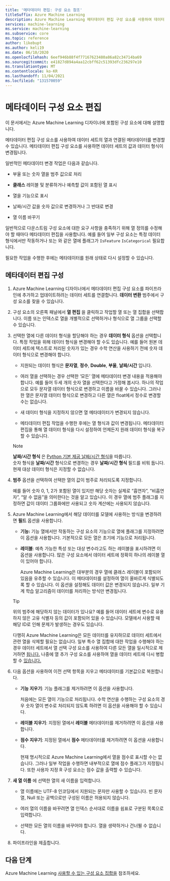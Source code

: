 ```yaml
---
title: '메타데이터 편집: 구성 요소 참조'
titleSuffix: Azure Machine Learning
description: Azure Machine Learning 메타데이터 편집 구성 요소를 사용하여 데이터 세트의 열과 연결된 메타데이터를 변경하는 방법을 알아봅니다.
services: machine-learning
ms.service: machine-learning
ms.subservice: core
ms.topic: reference
author: likebupt
ms.author: keli19
ms.date: 06/10/2020
ms.openlocfilehash: 6eef946b88f4f77167623480a86a82c34714ba69
ms.sourcegitcommit: e41827d894a4aa12cbff62c51393dfc236297e10
ms.translationtype: MT
ms.contentlocale: ko-KR
ms.lasthandoff: 11/04/2021
ms.locfileid: "131570059"
---
```

# <a name="edit-metadata-component"></a>메타데이터 구성 요소 편집

이 문서에서는 Azure Machine Learning 디자이너에 포함된 구성 요소에 대해 설명합니다.

메타데이터 편집 구성 요소를 사용하여 데이터 세트의 열과 연결된 메타데이터를 변경할 수 있습니다. 메타데이터 편집 구성 요소를 사용하면 데이터 세트의 값과 데이터 형식이 변경됩니다.

일반적인 메타데이터 변경 작업은 다음과 같습니다.
  
+ 부울 또는 숫자 열을 범주 값으로 처리
  
+ **클래스** 레이블 및 분류하거나 예측할 값이 포함된 열 표시
  
+ 열을 기능으로 표시
  
+ 날짜/시간 값을 숫자 값으로 변경하거나 그 반대로 변경
  
+ 열 이름 바꾸기
  
 일반적으로 다운스트림 구성 요소에 대한 요구 사항을 충족하기 위해 열 정의를 수정해야 할 때마다 메타데이터 편집을 사용합니다. 예를 들어 일부 구성 요소는 특정 데이터 형식에서만 작동하거나 또는 와 같은 열에 플래그가 `IsFeature` `IsCategorical` 필요합니다.  
  
 필요한 작업을 수행한 후에는 메타데이터를 원래 상태로 다시 설정할 수 있습니다.
  
## <a name="configure-edit-metadata"></a>메타데이터 편집 구성
  
1. Azure Machine Learning 디자이너에서 메타데이터 편집 구성 요소를 파이프라인에 추가하고 업데이트하려는 데이터 세트를 연결합니다. **데이터 변환** 범주에서 구성 요소를 찾을 수 있습니다.
  
1. 구성 요소의 오른쪽 패널에서 **열 편집** 을 클릭하고 작업할 열 또는 열 집합을 선택합니다. 이름 또는 인덱스로 열을 개별적으로 선택하거나 형식으로 열 그룹을 선택할 수 있습니다.  
  
1. 선택한 열에 다른 데이터 형식을 할당해야 하는 경우 **데이터 형식** 옵션을 선택합니다. 특정 작업을 위해 데이터 형식을 변경해야 할 수도 있습니다. 예를 들어 원본 데이터 세트에 텍스트로 처리된 숫자가 있는 경우 수학 연산을 사용하기 전에 숫자 데이터 형식으로 변경해야 합니다.

    + 지원되는 데이터 형식은 **문자열**, **정수**, **Double**, **부울**, **날짜/시간** 입니다.

    + 여러 열을 선택하는 경우 선택한 ‘모든’ 열에 메타데이터 변경 내용을 적용해야 합니다. 예를 들어 두세 개의 숫자 열을 선택한다고 가정해 봅시다. 하나의 작업으로 모두 문자열 데이터 형식으로 변경하고 이름을 바꿀 수 있습니다. 그러나 한 열은 문자열 데이터 형식으로 변경하고 다른 열은 float에서 정수로 변경할 수는 없습니다.
  
    + 새 데이터 형식을 지정하지 않으면 열 메타데이터가 변경되지 않습니다.

    + 메타데이터 편집 작업을 수행한 후에는 열 형식과 값이 변경됩니다. 메타데이터 편집을 통해 열 데이터 형식을 다시 설정하여 언제든지 원래 데이터 형식을 복구할 수 있습니다.  

    > [!NOTE]
    > **날짜/시간 형식** 은 [Python 기본 제공 날짜/시간 형식](https://docs.python.org/3/library/datetime.html#strftime-and-strptime-behavior)을 따릅니다.  
    > 숫자 형식을 **날짜/시간** 형식으로 변경하는 경우 **날짜/시간 형식** 필드를 비워 둡니다. 현재 대상 데이터 형식은 지정할 수 없습니다.

1. **범주** 옵션을 선택하여 선택한 열의 값이 범주로 처리되도록 지정합니다.

    예를 들어 숫자 0, 1, 2가 포함된 열이 있지만 해당 숫자는 실제로 “흡연자”, “비흡연자”, “알 수 없음”을 의미한다는 것을 알고 있습니다. 이 경우 열에 범주 플래그를 지정하면 값이 데이터 그룹화에만 사용되고 숫자 계산에는 사용되지 않습니다.
  
1. Azure Machine Learning에서 해당 데이터를 모델에 사용하는 방식을 변경하려면 **필드** 옵션을 사용합니다.

    + **기능:** 기능 열에서만 작동하는 구성 요소의 기능으로 열에 플래그를 지정하려면 이 옵션을 사용합니다. 기본적으로 모든 열은 초기에 기능으로 처리됩니다.  
  
    + **레이블**: 예측 가능한 특성 또는 대상 변수라고도 하는 레이블을 표시하려면 이 옵션을 사용합니다. 많은 구성 요소에서 데이터 세트에 정확히 하나의 레이블 열이 있어야 합니다.

        Azure Machine Learning은 대부분의 경우 열에 클래스 레이블이 포함되어 있음을 유추할 수 있습니다. 이 메타데이터를 설정하여 열이 올바르게 식별되도록 할 수 있습니다. 이 옵션을 설정해도 데이터 값은 변경되지 않습니다. 일부 기계 학습 알고리즘이 데이터를 처리하는 방식만 변경됩니다.
  
    > [!TIP]
    > 위의 범주에 해당하지 않는 데이터가 있나요? 예를 들어 데이터 세트에 변수로 유용하지 않은 고유 식별자 등의 값이 포함되어 있을 수 있습니다. 모델에서 사용할 때 해당 ID로 인해 문제가 발생하는 경우도 있습니다.
    >
    > 다행히 Azure Machine Learning은 모든 데이터를 유지하므로 데이터 세트에서 관련 열을 삭제할 필요는 없습니다. 일부 특수 열 집합에 대한 작업을 수행해야 하는 경우 데이터 세트에서 열 선택 구성 요소를 사용하여 다른 모든 열을 일시적으로 제거하면 [됩니다.](select-columns-in-dataset.md) 나중에 열 추가 구성 요소를 사용하여 열을 데이터 세트에 다시 병합할 수 [있습니다.](add-columns.md)  
  
1. 다음 옵션을 사용하여 이전 선택 항목을 지우고 메타데이터를 기본값으로 복원합니다.  
  
    + **기능 지우기**: 기능 플래그를 제거하려면 이 옵션을 사용합니다.  
  
         처음에는 모든 열이 기능으로 처리됩니다. 수학 연산을 수행하는 구성 요소의 경우 숫자 열이 변수로 처리되지 않도록 하려면 이 옵션을 사용해야 할 수 있습니다.
  
    + **레이블 지우기**: 지정된 열에서 **레이블** 메타데이터를 제거하려면 이 옵션을 사용합니다.  
  
    + **점수 지우기**: 지정된 열에서 **점수** 메타데이터를 제거하려면 이 옵션을 사용합니다.  
  
         현재 명시적으로 Azure Machine Learning에서 열을 점수로 표시할 수는 없습니다. 그러나 일부 작업을 수행하면 내부적으로 열에 점수 플래그가 지정됩니다. 또한 사용자 지정 R 구성 요소는 점수 값을 출력할 수 있습니다.

1. **새 열 이름** 에 선택한 열의 새 이름을 입력합니다.  
  
    + 열 이름에는 UTF-8 인코딩에서 지원되는 문자만 사용할 수 있습니다. 빈 문자열, Null 또는 공백으로만 구성된 이름은 허용되지 않습니다.  
  
    + 여러 열의 이름을 바꾸려면 열 인덱스 순서대로 이름을 쉼표로 구분된 목록으로 입력합니다.  
  
    + 선택한 모든 열의 이름을 바꾸어야 합니다. 열을 생략하거나 건너뛸 수 없습니다.  
  
1. 파이프라인을 제출합니다.  

## <a name="next-steps"></a>다음 단계

Azure Machine Learning [사용할 수 있는 구성 요소 집합을](component-reference.md) 참조하세요.
